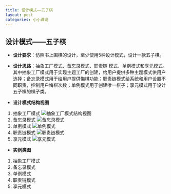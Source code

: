```yaml
---
title: 设计模式——五子棋
layout: post
categories: 小小课设
---
```


## 设计模式——五子棋

- **设计要求**：仿照书上围棋的设计，至少使用5种设计模式，设计一款五子棋。

- **设计思路**：抽象工厂模式、备忘录模式、职责链
模式、单例模式和享元模式。其中抽象工厂模式用于实现主题工厂的创建，给用户提供多种主题模式供用户选择；备忘录模式用于给用户提供悔棋功能；职责链模式给系统和用户设置不同职责，控制用户悔棋次数；单例模式用于创建唯一棋子；享元模式用于设计五子棋的棋子类。

- **设计模式结构视图**

1. 抽象工厂模式
![抽象工厂模式结构视图](C:/Users/16786/Desktop/%E6%8A%BD%E8%B1%A1%E5%B7%A5%E5%8E%82.png)
2. 备忘录模式
![备忘录模式](C:/Users/16786/Desktop/%E5%A4%87%E5%BF%98%E5%BD%95.png)
3. 单例模式
![单例模式](C:/Users/16786/Desktop/%E5%8D%95%E4%BE%8B%E6%A8%A1%E5%BC%8F.png)
4. 职责链模式
![职责链模式](C:/Users/16786/Desktop/%E8%81%8C%E8%B4%A3%E9%93%BE%E6%A8%A1%E5%BC%8F.png)
5. 享元模式
![享元模式](C:/Users/16786/Desktop/%E4%BA%AB%E5%85%83%E6%A8%A1%E5%BC%8F.png)

- **实例类图**
1. 抽象工厂模式
2. 备忘录模式
3. 单例模式
4. 职责链模式
5. 享元模式
